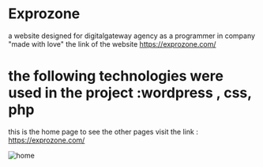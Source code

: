 # Exprozone
a website designed for digitalgateway agency as a programmer in company "made with love"
the link of the website https://exprozone.com/
# the following technologies were used in the project :wordpress , css, php
this is the home page to see the other pages visit the link : https://exprozone.com/

![home](https://github.com/simavramadan/Exprozone/assets/154074771/4e3559cb-dace-49f6-9c3f-22bf2181f883)
